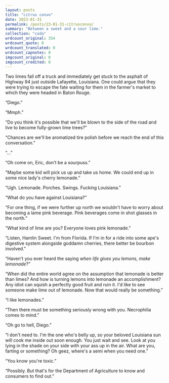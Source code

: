 ```yaml
---
layout: posts
title: "citrus convo"
date: 2023-01-31
permalink: /posts/23-01-31-citrusconvo/
summary: "Between a sweet and a sour lime."
collection: "coda"
wrdcount_original: 354
wrdcount_quote: 0
wrdcount_translated: 0
wrdcount_capnotes: 0
imgcount_original: 0
imgcount_credited: 0
---
```

Two limes fall off a truck and immediately get stuck to the asphalt of Highway 94 just outside Lafayette, Louisiana. One could argue that they were trying to escape the fate waiting for them in the farmer's market to which they were headed in Baton Rouge.

<p class="text-customspace">“Diego.”</p>
<p class="text-customspace">“Mmph.”</p>
<p class="text-customspace">“Do you think it's possible that we'll be blown to the side of the road and live to become fully-grown lime trees?”</p>
<p class="text-customspace">“Chances are we'll be aromatized tire polish before we reach the end of this conversation.” </p>
<p class="text-customspace">“...”</p>
<p class="text-customspace">“Oh come on, Eric, don't be a sourpuss.”</p>
<p class="text-customspace">"Maybe some kid will pick us up and take us home. We could end up in some nice lady's cherry lemonade.”</p>
<p class="text-customspace">“Ugh. Lemonade. Porches. Swings. Fucking Louisiana.”</p>
<p class="text-customspace">“What do you have against Louisiana?”</p>
<p class="text-customspace">“For one thing, if we were further up north we wouldn't have to worry about becoming a lame pink beverage. Pink beverages come in shot glasses in the north.”</p>
<p class="text-customspace">“What kind of lime are you? Everyone loves pink lemonade.”</p>
<p class="text-customspace">“Listen, Hamlin Sweet. I'm from Florida. If I'm in for a ride into some ape's digestive system alongside goddamn cherries, there better be bourbon involved.”</p>
<p class="text-customspace">“Haven't you ever heard the saying <em>when life gives you lemons, make lemonade</em>?”</p>
<p class="text-customspace">“When did the entire world agree on the assumption that lemonade is better than limes? And how is turning lemons into lemonade an accomplishment? Any idiot can squish a perfectly good fruit and ruin it. I'd like to see someone make lime out of lemonade. Now that would really be something.”</p>
<p class="text-customspace">“I like lemonades.”</p>
<p class="text-customspace">“Then there must be something seriously wrong with you. Necrophilia comes to mind.”</p>
<p class="text-customspace">“Oh go to hell, Diego.”</p>
<p class="text-customspace">“I don't need to. I'm the one who's belly up, so your beloved Louisiana sun will cook me inside out soon enough. You just wait and see. Look at you lying in the shade on your side with your ass up in the air. What are you, farting or something? Oh geez, where's a semi when you need one.”</p>
<p class="text-customspace">“You know you're toxic.”</p>  
<p class="text-customspace">“Possibly. But that's for the Department of Agriculture to know and consumers to find out.”</p>
